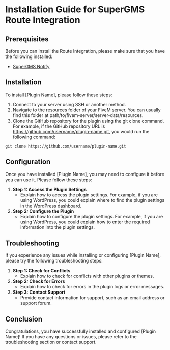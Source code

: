 # Installation Guide for SuperGMS Route Integration

## Prerequisites
Before you can install the Route Integration, please make sure that you have the following installed:
- [SuperGMS Notify](https://github.com/Dishairano/SuperGMSNotify)

## Installation
To install [Plugin Name], please follow these steps:

1. Connect to your server using SSH or another method.
2. Navigate to the resources folder of your FiveM server. You can usually find this folder at path/to/fivem-server/server-data/resources.
3. Clone the GitHub repository for the plugin using the git clone command. For example, if the GitHub repository URL is https://github.com/username/plugin-name.git, you would run the following command:
```
git clone https://github.com/username/plugin-name.git
```

## Configuration
Once you have installed [Plugin Name], you may need to configure it before you can use it. Please follow these steps:

1. **Step 1: Access the Plugin Settings**
   - Explain how to access the plugin settings. For example, if you are using WordPress, you could explain where to find the plugin settings in the WordPress dashboard.
2. **Step 2: Configure the Plugin**
   - Explain how to configure the plugin settings. For example, if you are using WordPress, you could explain how to enter the required information into the plugin settings.

## Troubleshooting
If you experience any issues while installing or configuring [Plugin Name], please try the following troubleshooting steps:

1. **Step 1: Check for Conflicts**
   - Explain how to check for conflicts with other plugins or themes.
2. **Step 2: Check for Errors**
   - Explain how to check for errors in the plugin logs or error messages.
3. **Step 3: Contact Support**
   - Provide contact information for support, such as an email address or support forum.

## Conclusion
Congratulations, you have successfully installed and configured [Plugin Name]! If you have any questions or issues, please refer to the troubleshooting section or contact support.
